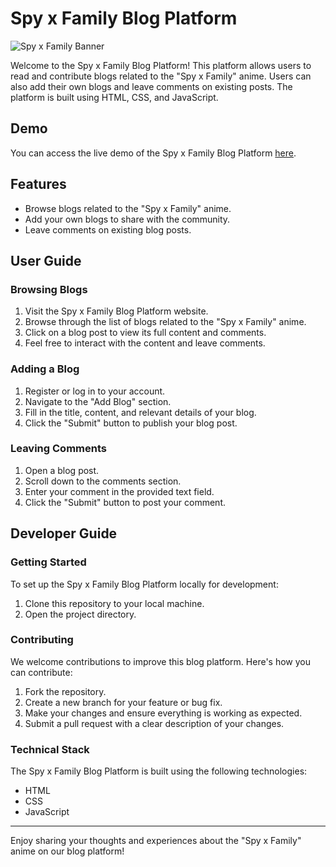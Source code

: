 # Spy x Family Blog Platform

![Spy x Family Banner](![screenshort-spy-blog](https://github.com/KateKeim/spy-blog/assets/110600575/70941cf9-0559-4a1e-b846-bf7cadcd5b94))

Welcome to the Spy x Family Blog Platform! This platform allows users to read and contribute blogs related to the "Spy x Family" anime. Users can also add their own blogs and leave comments on existing posts. The platform is built using HTML, CSS, and JavaScript.

## Demo

You can access the live demo of the Spy x Family Blog Platform [here](https://your-blog-platform-url.com).

## Features

- Browse blogs related to the "Spy x Family" anime.
- Add your own blogs to share with the community.
- Leave comments on existing blog posts.

## User Guide

### Browsing Blogs

1. Visit the Spy x Family Blog Platform website.
2. Browse through the list of blogs related to the "Spy x Family" anime.
3. Click on a blog post to view its full content and comments.
4. Feel free to interact with the content and leave comments.

### Adding a Blog

1. Register or log in to your account.
2. Navigate to the "Add Blog" section.
3. Fill in the title, content, and relevant details of your blog.
4. Click the "Submit" button to publish your blog post.

### Leaving Comments

1. Open a blog post.
2. Scroll down to the comments section.
3. Enter your comment in the provided text field.
4. Click the "Submit" button to post your comment.

## Developer Guide

### Getting Started

To set up the Spy x Family Blog Platform locally for development:

1. Clone this repository to your local machine.
2. Open the project directory.

### Contributing

We welcome contributions to improve this blog platform. Here's how you can contribute:

1. Fork the repository.
2. Create a new branch for your feature or bug fix.
3. Make your changes and ensure everything is working as expected.
4. Submit a pull request with a clear description of your changes.

### Technical Stack

The Spy x Family Blog Platform is built using the following technologies:

- HTML
- CSS
- JavaScript

---

Enjoy sharing your thoughts and experiences about the "Spy x Family" anime on our blog platform!
